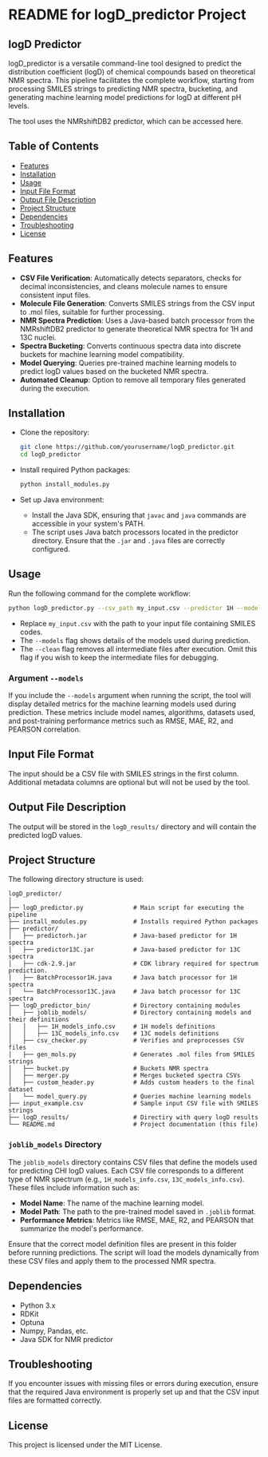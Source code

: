 
# README for logD_predictor Project

## logD Predictor

logD_predictor is a versatile command-line tool designed to predict the distribution coefficient (logD) of chemical compounds based on theoretical NMR spectra. This pipeline facilitates the complete workflow, starting from processing SMILES strings to predicting NMR spectra, bucketing, and generating machine learning model predictions for logD at different pH levels.

The tool uses the NMRshiftDB2 predictor, which can be accessed here.

## Table of Contents
- [Features](#features)
- [Installation](#installation)
- [Usage](#usage)
- [Input File Format](#input-file-format)
- [Output File Description](#output-file-description)
- [Project Structure](#project-structure)
- [Dependencies](#dependencies)
- [Troubleshooting](#troubleshooting)
- [License](#license)

## Features

- **CSV File Verification**: Automatically detects separators, checks for decimal inconsistencies, and cleans molecule names to ensure consistent input files.
- **Molecule File Generation**: Converts SMILES strings from the CSV input to .mol files, suitable for further processing.
- **NMR Spectra Prediction**: Uses a Java-based batch processor from the NMRshiftDB2 predictor to generate theoretical NMR spectra for 1H and 13C nuclei.
- **Spectra Bucketing**: Converts continuous spectra data into discrete buckets for machine learning model compatibility.
- **Model Querying**: Queries pre-trained machine learning models to predict logD values based on the bucketed NMR spectra.
- **Automated Cleanup**: Option to remove all temporary files generated during the execution.

## Installation

- Clone the repository:

  ```bash
  git clone https://github.com/yourusername/logD_predictor.git
  cd logD_predictor
  ```

- Install required Python packages:

  ```bash
  python install_modules.py
  ```

- Set up Java environment:
  - Install the Java SDK, ensuring that `javac` and `java` commands are accessible in your system's PATH.
  - The script uses Java batch processors located in the predictor directory. Ensure that the `.jar` and `.java` files are correctly configured.

## Usage

Run the following command for the complete workflow:

```bash
python logD_predictor.py --csv_path my_input.csv --predictor 1H --models --clean
```

- Replace `my_input.csv` with the path to your input file containing SMILES codes.
- The `--models` flag shows details of the models used during prediction.
- The `--clean` flag removes all intermediate files after execution. Omit this flag if you wish to keep the intermediate files for debugging.

### Argument `--models`
If you include the `--models` argument when running the script, the tool will display detailed metrics for the machine learning models used during prediction. These metrics include model names, algorithms, datasets used, and post-training performance metrics such as RMSE, MAE, R2, and PEARSON correlation.

## Input File Format

The input should be a CSV file with SMILES strings in the first column. Additional metadata columns are optional but will not be used by the tool.

## Output File Description

The output will be stored in the `logD_results/` directory and will contain the predicted logD values.

## Project Structure

The following directory structure is used:

```
logD_predictor/
│
├── logD_predictor.py              # Main script for executing the pipeline
├── install_modules.py             # Installs required Python packages
├── predictor/
│   ├── predictorh.jar             # Java-based predictor for 1H spectra
│   ├── predictor13C.jar           # Java-based predictor for 13C spectra
│   ├── cdk-2.9.jar                # CDK library required for spectrum prediction.
│   ├── BatchProcessor1H.java      # Java batch processor for 1H spectra
│   └── BatchProcessor13C.java     # Java batch processor for 13C spectra
├── logD_predictor_bin/            # Directory containing modules
│   ├── joblib_models/             # Directory containing models and their definitions
│   │   ├── 1H_models_info.csv     # 1H models definitions
│   │   ├── 13C_models_info.csv    # 13C models definitions
│   ├── csv_checker.py             # Verifies and preprocesses CSV files
│   ├── gen_mols.py                # Generates .mol files from SMILES strings
│   ├── bucket.py                  # Buckets NMR spectra
│   ├── merger.py                  # Merges bucketed spectra CSVs
│   ├── custom_header.py           # Adds custom headers to the final dataset
│   └── model_query.py             # Queries machine learning models
├── input_example.csv              # Sample input CSV file with SMILES strings
├── logD_results/                  # Directiry with query logD results 
└── README.md                      # Project documentation (this file)
```

### `joblib_models` Directory
The `joblib_models` directory contains CSV files that define the models used for predicting CHI logD values. Each CSV file corresponds to a different type of NMR spectrum (e.g., `1H_models_info.csv`, `13C_models_info.csv`). These files include information such as:
- **Model Name**: The name of the machine learning model.
- **Model Path**: The path to the pre-trained model saved in `.joblib` format.
- **Performance Metrics**: Metrics like RMSE, MAE, R2, and PEARSON that summarize the model's performance.

Ensure that the correct model definition files are present in this folder before running predictions. The script will load the models dynamically from these CSV files and apply them to the processed NMR spectra.

## Dependencies

- Python 3.x
- RDKit
- Optuna
- Numpy, Pandas, etc.
- Java SDK for NMR predictor

## Troubleshooting

If you encounter issues with missing files or errors during execution, ensure that the required Java environment is properly set up and that the CSV input files are formatted correctly.

## License

This project is licensed under the MIT License.
